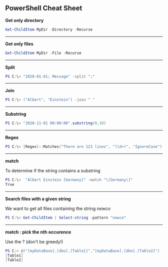 ## PowerShell Cheat Sheet


__Get only directory__
```ps1                                             
Get-ChildItem MyDir -Directory -Recurse
``` 
------------------------------

__Get only files__
```ps1                                             
Get-ChildItem MyDir -File -Recurse
``` 

------------------------------

__Split__

```ps1                                             
PS C:\> "2020-01-01; Message" -split ";"
``` 
------------------------------

__Join__

```ps1                                             
PS C:\> ("Albert", "Einstein") -join " "
``` 

------------------------------

__Substring__

```ps1                                             
PS C:\> "2020-11-01 00:00:00".substring(0,10)
``` 

------------------------------

__Regex__

```ps1                                             
PS C:\> [Regex]::Matches("There are 123 lines", "(\d+)", "IgnoreCase")[0]
``` 

------------------------------

__match__

To determine if the string contains a substring

```ps1                                             
PS C:\>  "Albert Einstein [Germany]" -match "\[Germany\]"
True
``` 

------------------------------

__Search files with a given string__

We want to get all files containing the string _newco_

```ps1
PS C:\> Get-ChildItem | Select-string -pattern "newco"
```

------------------------------

__match : pick the nth occurence__

Use the ? (don't be greedy!)

```ps1
PS C:> @("[myDataBase].[dbo].[Table1]","[myDataBase].[dbo].[Table2]") | %{ return [regex]::Matches($_, "\[.*?\]", "IgnoreCase")[2].Value ;}
[Table1]
[Table2]
```
